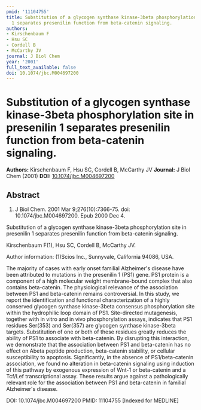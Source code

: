 ```yaml
---
pmid: '11104755'
title: Substitution of a glycogen synthase kinase-3beta phosphorylation site in presenilin
  1 separates presenilin function from beta-catenin signaling.
authors:
- Kirschenbaum F
- Hsu SC
- Cordell B
- McCarthy JV
journal: J Biol Chem
year: '2001'
full_text_available: false
doi: 10.1074/jbc.M004697200
---
```


# Substitution of a glycogen synthase kinase-3beta phosphorylation site in presenilin 1 separates presenilin function from beta-catenin signaling.
**Authors:** Kirschenbaum F, Hsu SC, Cordell B, McCarthy JV
**Journal:** J Biol Chem (2001)
**DOI:** [10.1074/jbc.M004697200](https://doi.org/10.1074/jbc.M004697200)

## Abstract

1. J Biol Chem. 2001 Mar 9;276(10):7366-75. doi: 10.1074/jbc.M004697200. Epub
2000  Dec 4.

Substitution of a glycogen synthase kinase-3beta phosphorylation site in 
presenilin 1 separates presenilin function from beta-catenin signaling.

Kirschenbaum F(1), Hsu SC, Cordell B, McCarthy JV.

Author information:
(1)Scios Inc., Sunnyvale, California 94086, USA.

The majority of cases with early onset familial Alzheimer's disease have been 
attributed to mutations in the presenilin 1 (PS1) gene. PS1 protein is a 
component of a high molecular weight membrane-bound complex that also contains 
beta-catenin. The physiological relevance of the association between PS1 and 
beta-catenin remains controversial. In this study, we report the identification 
and functional characterization of a highly conserved glycogen synthase 
kinase-3beta consensus phosphorylation site within the hydrophilic loop domain 
of PS1. Site-directed mutagenesis, together with in vitro and in vivo 
phosphorylation assays, indicates that PS1 residues Ser(353) and Ser(357) are 
glycogen synthase kinase-3beta targets. Substitution of one or both of these 
residues greatly reduces the ability of PS1 to associate with beta-catenin. By 
disrupting this interaction, we demonstrate that the association between PS1 and 
beta-catenin has no effect on Abeta peptide production, beta-catenin stability, 
or cellular susceptibility to apoptosis. Significantly, in the absence of 
PS1/beta-catenin association, we found no alteration in beta-catenin signaling 
using induction of this pathway by exogenous expression of Wnt-1 or beta-catenin 
and a Tcf/Lef transcriptional assay. These results argue against a 
pathologically relevant role for the association between PS1 and beta-catenin in 
familial Alzheimer's disease.

DOI: 10.1074/jbc.M004697200
PMID: 11104755 [Indexed for MEDLINE]
